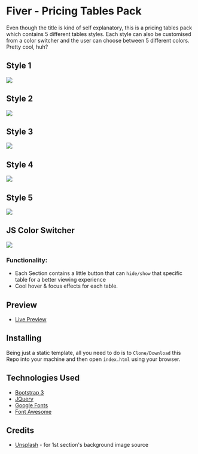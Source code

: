 # Fiver - Pricing Tables Pack
Even though the title is kind of self explanatory, this is a pricing tables pack which contains 5 different tables styles. Each style can also be customised from a color switcher and the user can choose between 5 different colors. Pretty cool, huh?

## Style 1
![](../img/proj_previews/proj1/1.jpg)

## Style 2
![](../img/proj_previews/proj1/2.jpg)

## Style 3
![](../img/proj_previews/proj1/3.jpg)

## Style 4
![](../img/proj_previews/proj1/4.jpg)

## Style 5
![](../img/proj_previews/proj1/5.jpg)

## JS Color Switcher
![](../img/proj_previews/proj1/6.jpg)

### Functionality:
* Each Section contains a little button that can `hide/show` that specific table for a better viewing experience
* Cool hover & focus effects for each table.

## Preview
* [Live Preview](https://vladb.uk/Fiver-PricingTables/)

## Installing
Being just a static template, all you need to do is to `Clone/Download` this Repo into your machine and then open `index.html` using your browser.

## Technologies Used
* [Bootstrap 3](https://getbootstrap.com/docs/3.3/)
* [JQuery](https://jquery.com/)
* [Google Fonts](https://fonts.google.com/)
* [Font Awesome](https://fontawesome.com/)

## Credits
* [Unsplash](https://unsplash.com/) - for 1st section's background image source
